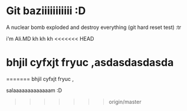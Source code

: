 # Git baziiiiiiiiiii :D

A nuclear bomb exploded and destroy everything (git hard reset test) :tr

i'm Ali.MD kh kh kh
<<<<<<< HEAD
<h1>bhjil cyfxjt fryuc ,asdasdasdasda</h1>
=======
bhjil cyfxjt fryuc ,

salaaaaaaaaaaaaam :D
>>>>>>> origin/master
